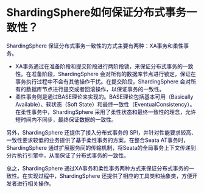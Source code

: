 # ShardingSphere如何保证分布式事务一致性？

<font style="color:rgb(5, 7, 59);">ShardingSphere 保证分布式事务一致性的方式主要有两种：XA事务和柔性事务。</font>

+ <font style="color:rgb(5, 7, 59);">XA事务通过在准备阶段和提交阶段进行两阶段锁，来保证分布式事务的一致性。在准备阶段，ShardingSphere 会对所有的数据库节点进行锁定，保证在事务执行过程中不会有其他操作干扰。在提交阶段，ShardingSphere 会对所有的数据库节点进行提交或者回滚操作，以保证事务的一致性。</font>
+ <font style="color:rgb(5, 7, 59);">柔性事务则是通过BASE理论来实现的。BASE理论包括基本可用（Basically Available）、软状态（Soft State）和最终一致性（EventualConsistency）。在柔性事务中，ShardingSphere 采用了柔性状态和最终一致性的理念，允许短时间内不同步，最终保证数据的一致性。</font>

<font style="color:rgb(5, 7, 59);">另外，ShardingSphere 还提供了接入分布式事务的 SPI，并针对性能要求较高、一致性要求较低的业务提供了基于柔性事务的方案。在整合Seata AT事务时，ShardingSphere 通过扩展服务间的传输机制，将Seata的全局事务上下文传递到分片执行引擎中，从而保证了分布式事务的一致性。</font>

<font style="color:rgb(5, 7, 59);">总之，ShardingSphere 通过XA事务和柔性事务两种方式来保证分布式事务的一致性。在实现过程中，ShardingSphere 还提供了相应的工具类和抽象类，方便开发者进行相关操作。</font>
